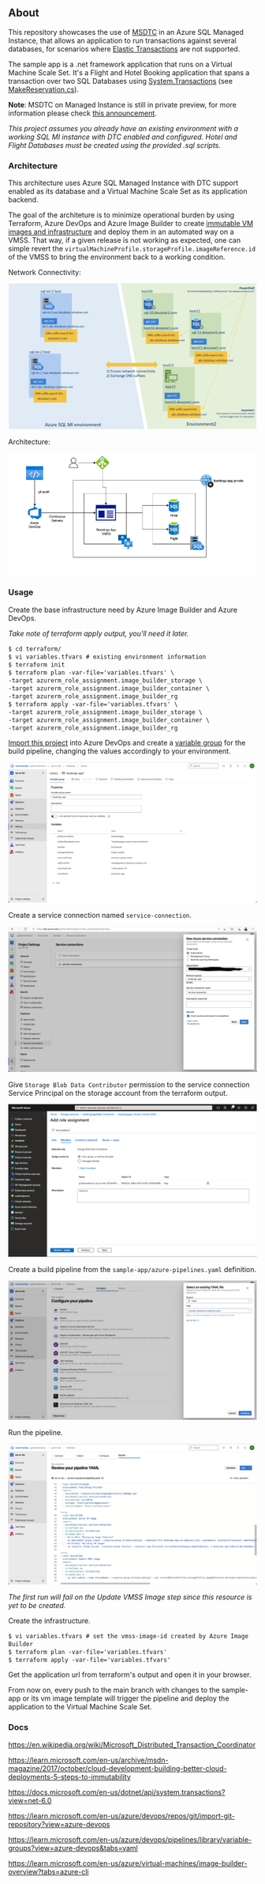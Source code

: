 ## About

 This repository showcases the use of [MSDTC](https://en.wikipedia.org/wiki/Microsoft_Distributed_Transaction_Coordinator) in an Azure
 SQL Managed Instance, that allows an application to run transactions against several databases, for scenarios where [Elastic Transactions](https://learn.microsoft.com/en-us/azure/azure-sql/database/elastic-transactions-overview?view=azuresql) are not supported.

 The sample app is a .net framework application that runs on a Virtual Machine Scale Set. It's a Flight and Hotel Booking application that spans a transaction over two SQL Databases using [System.Transactions](https://docs.microsoft.com/en-us/dotnet/api/system.transactions?view=net-6.0) (see [MakeReservation.cs](sample-app/MSDTCApp/DataAccessRepository/MakeReservation.cs)).

 __Note__: MSDTC on Managed Instance is still in private preview, for more information please check [this announcement](https://techcommunity.microsoft.com/t5/azure-sql-blog/ms-dtc-for-azure-sql-managed-instance-extending-distributed/ba-p/3576839).

 _This project assumes you already have an existing environment with a working SQL MI instance with DTC enabled and configured. Hotel and Flight Databases must be created using the provided .sql scripts._

### Architecture

This architecture uses Azure SQL Managed Instance with DTC support enabled as its database and a Virtual Machine Scale Set as its application backend.

The goal of the architeture is to minimize operational burden by using Terraform, Azure DevOps and Azure Image Builder to create [immutable VM images and infrastructure](https://learn.microsoft.com/en-us/archive/msdn-magazine/2017/october/cloud-development-building-better-cloud-deployments-5-steps-to-immutability) and deploy them in an automated way on a VMSS. That way, if a given release is not working as expected, one can simple revert the ```virtualMachineProfile.storageProfile.imageReference.id``` of the VMSS to bring the environment back to a working condition.

Network Connectivity:

![Architecture](images/sqlmi-dtc.png)

Architecture: 

![Architecture](images/architecture.drawio.png)

### Usage

Create the base infrastructure need by Azure Image Builder and Azure DevOps. 

_Take note of terraform apply output, you'll need it later._
```
$ cd terraform/
$ vi variables.tfvars # existing environment information
$ terraform init
$ terraform plan -var-file='variables.tfvars' \
-target azurerm_role_assignment.image_builder_storage \
-target azurerm_role_assignment.image_builder_container \
-target azurerm_role_assignment.image_builder_rg
$ terraform apply -var-file='variables.tfvars' \
-target azurerm_role_assignment.image_builder_storage \
-target azurerm_role_assignment.image_builder_container \
-target azurerm_role_assignment.image_builder_rg
```

[Import this project](https://learn.microsoft.com/en-us/azure/devops/repos/git/import-git-repository?view=azure-devops) into Azure DevOps and create a [variable group](https://learn.microsoft.com/en-us/azure/devops/pipelines/library/variable-groups?view=azure-devops&tabs=yaml) for the build pipeline, changing the values accordingly to your environment. 

![Variable Groups](images/variable-groups.png)

Create a service connection named ```service-connection```.

![Service Connection](images/service-connection.png)

Give ```Storage Blob Data Contributor``` permission to the service connection Service Principal on the storage account from the terraform output.

![Blob Contributor](images/blob-contributor.png)

Create a build pipeline from the ```sample-app/azure-pipelines.yaml``` definition.

![Add Pipeline](images/add-pipeline.png)

Run the pipeline.

![Review Pipeline](images/review-pipeline.png)

_The first run will fail on the Update VMSS Image step since this resource is yet to be created._

Create the infrastructure.

```
$ vi variables.tfvars # set the vmss-image-id created by Azure Image Builder
$ terraform plan -var-file='variables.tfvars'
$ terraform apply -var-file='variables.tfvars'
```

Get the application url from terraform's output and open it in your browser.

From now on, every push to the main branch with changes to the sample-app or its vm image template will trigger the pipeline and deploy the application to the Virtual Machine Scale Set.

### Docs

https://en.wikipedia.org/wiki/Microsoft_Distributed_Transaction_Coordinator

https://learn.microsoft.com/en-us/archive/msdn-magazine/2017/october/cloud-development-building-better-cloud-deployments-5-steps-to-immutability

https://docs.microsoft.com/en-us/dotnet/api/system.transactions?view=net-6.0

https://learn.microsoft.com/en-us/azure/devops/repos/git/import-git-repository?view=azure-devops

https://learn.microsoft.com/en-us/azure/devops/pipelines/library/variable-groups?view=azure-devops&tabs=yaml

https://learn.microsoft.com/en-us/azure/virtual-machines/image-builder-overview?tabs=azure-cli